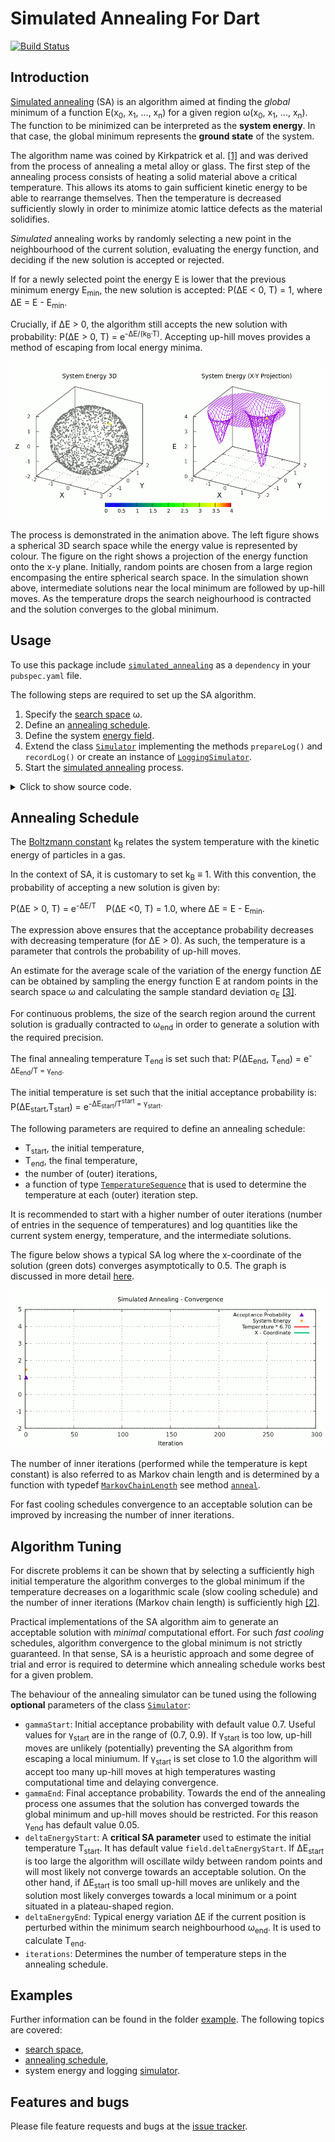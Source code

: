 # Simulated Annealing For Dart
[![Build Status](https://travis-ci.com/simphotonics/simulated_annealing.svg?branch=main)](https://travis-ci.com/simphotonics/simulated_annealing)

## Introduction
[Simulated annealing][SA-Wiki] (SA) is an algorithm aimed at finding the *global* minimum
of a function E(x<sub>0</sub>,&nbsp;x<sub>1</sub>,&nbsp;...,&nbsp;x<sub>n</sub>)
for a given region &omega;(x<sub>0</sub>,&nbsp;x<sub>1</sub>,&nbsp;...,&nbsp;x<sub>n</sub>).
The function to be minimized can be interpreted as the
**system energy**. In that case, the global minimum represents
the **ground state** of the system.


The algorithm name was coined by Kirkpatrick et al. [\[1\]][kirkpatrick1983] and was
derived from the process of annealing a metal alloy or glass.
The first step of the annealing process consists of heating a
solid material above a critical temperature. This allows its atoms to gain
sufficient kinetic energy to be able to rearrange themselves.
Then the temperature is decreased sufficiently slowly
in order to minimize atomic lattice defects as the material solidifies.

*Simulated* annealing works by randomly selecting a new point in the neighbourhood of the
current solution,
evaluating the energy function, and deciding if the new solution is accepted or rejected.

If for a newly selected point the energy E is lower that the previous minimum energy
E<sub>min</sub>, the new solution is accepted: P(&Delta;E&nbsp;<&nbsp;0,&nbsp;T)&nbsp;=&nbsp;1,
where &Delta;E = E - E<sub>min</sub>.

 Crucially, if &Delta;E > 0, the algorithm still accepts the
 new solution with probability: P(&Delta;E > 0, T) = e<sup>-&Delta;E/(k<sub>B</sub>&middot;T)</sup>.
 Accepting up-hill moves provides a method of escaping from local energy minima.

![Energy Simulated Annealing](https://github.com/simphotonics/simulated_annealing/raw/main/example/plots/energy_composite.gif)

The process is demonstrated in the animation above. The left figure shows a
spherical 3D search space while the energy value is represented by colour.
The figure on the right shows a projection of the energy function onto the
x-y plane. Initially, random points are chosen
from a large region encompasing the entire spherical search space.
 In the simulation shown above, intermediate solutions
near the local minimum are followed by up-hill moves.
As the temperature drops the search neighourhood is contracted and the solution converges to the
global minimum.

## Usage
To use this package include [`simulated_annealing`][simulated_annealing]
as a `dependency` in your `pubspec.yaml` file.

The following steps are required to set up the SA algorithm.
1. Specify the [search space][search space] &omega;.
2. Define an [annealing schedule][annealing schedule].
3. Define the system [energy field][energy_field].
4. Extend the class [`Simulator`][SimulatorClass] implementing the methods `prepareLog()`
and  `recordLog()` or create an instance of [`LoggingSimulator`][LoggingSimulator].
5. Start the [simulated annealing][simulator] process.

<details><summary> Click to show source code.</summary>

```Dart

import 'dart:io';
import 'dart:math';

import 'package:list_operators/list_operators.dart';
import 'package:simulated_annealing/simulated_annealing.dart';

void main() async {

  // Defining a spherical space.
final radius = 2;
final x = FixedInterval(-radius, radius);
final y = ParametricInterval(
  () => -sqrt(pow(radius, 2) - pow(x.next(), 2)),
  () => sqrt(pow(radius, 2) - pow(x.next(), 2)),
);
final z = ParametricInterval(
  () => -sqrt(pow(radius, 2) - pow(y.next(), 2) - pow(x.next(), 2)),
  () => sqrt(pow(radius, 2) - pow(y.next(), 2) - pow(x.next(), 2)),
);
final dxMin = <num>[1e-6, 1e-6, 1e-6];
// Parameteric intervals must be listed in order of dependence.
// Example: y depends on x, z depends on x and y => list order: [x, y, z].
final space = SearchSpace([x, y, z], dxMin: [1e-6, 1e-6, 1e-6]);

// Defining an energy function.
final xGlobalMin = [0.5, 0.7, 0.8];
final xLocalMin = [-1.0, -1.0, -0.5];
num energy(List<num> x) {
  return 4.0 -
      4.0 * exp(-4 * xGlobalMin.distance(x)) -
      2.0 * exp(-6 * xLocalMin.distance(x));
}

// Constructing an instance of `EnergyField`.
final energyField = EnergyField(
  energy,
  space,
);
  // Constructing an instance of `LoggingSimulator`.
  final simulator = LoggingSimulator(energyField, exponentialSequence,
      iterations: 750, gammaStart: 0.7, gammaEnd: 0.05);

  print(await simulator.info);

  final xSol = await simulator.anneal((_) => 1, isRecursive: true);
  await File('../data/log.dat').writeAsString(simulator.rec.export());

  print('Solution: $xSol');
}

```
</details>

## Annealing Schedule

The [Boltzmann constant][Boltzmann] k<sub>B</sub> relates the system
temperature with the kinetic energy of particles in a gas.

In the context of SA, it is customary to set k<sub>B</sub> &equiv; 1.
With this convention, the probability of accepting a new solution is given by:

P(&Delta;E > 0, T) = e<sup>-&Delta;E/T</sup> &nbsp;&nbsp; P(&Delta;E <0, T) = 1.0,
where &Delta;E = E - E<sub>min</sub>.

The expression above ensures
that the acceptance probability decreases with decreasing temperature (for &Delta;E > 0).
As such, the temperature is a parameter that controls the probability of up-hill moves.

An estimate for the average scale of the variation of the energy function &Delta;E
can be obtained by sampling the energy function E
at random points in the search space &omega;
and calculating the sample standard deviation &sigma;<sub>E</sub> [\[3\]][ledesma2008].

For continuous problems, the size of the search region around the current
solution is gradually contracted
to &omega;<sub>end</sub> in order to generate a solution with the required precision.

The final annealing temperature T<sub>end</sub> is set such that:
P(&Delta;E<sub>end</sub>, T<sub>end</sub>) =  e<sup>-&Delta;E<sub>end</sub>/T = &gamma;<sub>end</sub>.

The initial temperature is set such that the initial acceptance probability is:
P(&Delta;E<sub>start</sub>,T<sub>start</sub>) =  e<sup>-&Delta;E<sub>start</sub>/T<sup>start</sup> = &gamma;<sub>start</sub>.

The following parameters are required to define an annealing schedule:
* T<sub>start</sub>, the initial temperature,
* T<sub>end</sub>, the final temperature,
* the number of (outer) iterations,
* a function of type [`TemperatureSequence`][TemperatureSequence]
  that is used to determine the temperature at each (outer) iteration step.

It is recommended to start with a higher number of
outer iterations (number of entries in the sequence of temperatures) and log
quantities like the current system energy, temperature, and the intermediate solutions.

The figure below shows a typical SA log where the x-coordinate of the solution (green dots)
converges asymptotically to 0.5.
The graph is discussed in more detail [here].

![Convergence Graph](https://github.com/simphotonics/simulated_annealing/raw/main/example/plots/convergence.gif)

The number of inner iterations (performed while the temperature is kept constant)
is also referred to as Markov chain length and is determined by a function with typedef [`MarkovChainLength`][MarkovChainLength]
see method [`anneal`][anneal].

For fast cooling schedules convergence to an acceptable solution can be improved by
increasing the number of inner iterations.


## Algorithm Tuning

For discrete problems it can be shown that by selecting a sufficiently high initial
temperature the algorithm converges to the global minimum if the temperature
decreases on a logarithmic scale (slow cooling schedule) and
the number of inner iterations (Markov chain length)
is sufficiently high [\[2\]][nikolaev2010].

Practical implementations of the SA algorithm aim to generate
an acceptable solution with *minimal* computational effort.
For such *fast cooling* schedules, algorithm convergence to the global minimum is not
strictly guaranteed. In that sense, SA is a heuristic approach and some
degree of trial and error is required to determine which annealing schedule
works best for a given problem.


The behaviour of the annealing simulator can be tuned using the following **optional** parameters of the class [`Simulator`][SimulatorClass]:
* `gammaStart`: Initial acceptance probability with default value 0.7. Useful values for &gamma;<sub>start</sub>
are in the range of (0.7, 0.9). If &gamma;<sub>start</sub> is too low, up-hill moves are unlikely (potentially) preventing the SA algorithm from
escaping a local miniumum. If &gamma;<sub>start</sub> is set close to 1.0 the algorithm will accept
too many up-hill moves at high temperatures wasting computational time and delaying convergence.
* `gammaEnd`: Final acceptance probability. Towards the end of the annealing process one assumes
   that the solution has converged towards the global minimum and up-hill moves should be restricted. For this reason &gamma;<sub>end</sub> has default value 0.05.
* `deltaEnergyStart`: A **critical SA parameter** used to estimate the initial temperature T<sub>start</sub>. It has default value `field.deltaEnergyStart`.
   If &Delta;E<sub>start</sub> is too large the algorithm will oscillate wildy between random points and will most likely not converge towards an acceptable solution.
   On the other hand, if &Delta;E<sub>start</sub> is too small up-hill moves are unlikely and the solution
   most likely converges towards a local minimum or a point situated in a plateau-shaped region.
* `deltaEnergyEnd`: Typical energy variation &Delta;E if the current position is perturbed within the minimum
search neighbourhood  &omega;<sub>end</sub>. It is used to calculate T<sub>end</sub>.
* `iterations`: Determines the number of temperature steps in the annealing schedule.

## Examples

Further information can be found in the folder [example]. The following topics are covered:
- [search space],
- [annealing schedule],
- system energy and logging [simulator].



## Features and bugs

Please file feature requests and bugs at the [issue tracker][tracker].

[tracker]: https://github.com/simphotonics/simulated_annealing/issues

[example]: example

[anneal]: https://pub.dev/documentation/simulated_annealing/latest/simulated_annealing/Simulator/anneal.html

[annealing schedule]: example/ANNEALING_SCHEDULE.md

[Boltzmann]: https://en.wikipedia.org/wiki/Boltzmann_constant

[energy_field]: https://pub.dev/documentation/simulated_annealing/latest/simulated_annealing/EnergyField-class.html

[here]: example/SIMULATOR.md

[kirkpatrick1983]: https://doi.org/10.1126%2Fscience.220.4598.671

[ledesma2008]: https://cdn.intechopen.com/pdfs/4631/InTech-Practical_considerations_for_simulated_annealing_implementation.pdf

[LoggingSimulator]: https://pub.dev/documentation/simulated_annealing/latest/simulated_annealing/LoggingSimulator-class.html

[MarkovChainLength]: https://pub.dev/documentation/simulated_annealing/latest/simulated_annealing/MarkovChainLength.html

[nikolaev2010]: https://doi.org/10.1007/978-1-4419-1665-5_1

[simulated_annealing]: https://pub.dev/packages/simulated_annealing

[SimulatorClass]: https://pub.dev/documentation/simulated_annealing/latest/simulated_annealing/Simulator-class.html

[SA-Wiki]: https://en.wikipedia.org/wiki/Simulated_annealing

[search space]: example/SEARCH_SPACE.md

[simulator]: example/SIMULATOR.md

[TemperatureSequence]: https://pub.dev/documentation/simulated_annealing/latest/simulated_annealing/TemperatureSequence.html